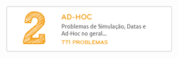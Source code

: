 ![Maratona de Programação](https://github.com/brunoalvesmo/bootcamp-maratona-de-programacao/blob/main/assets/images/ad-hoc.png)


 